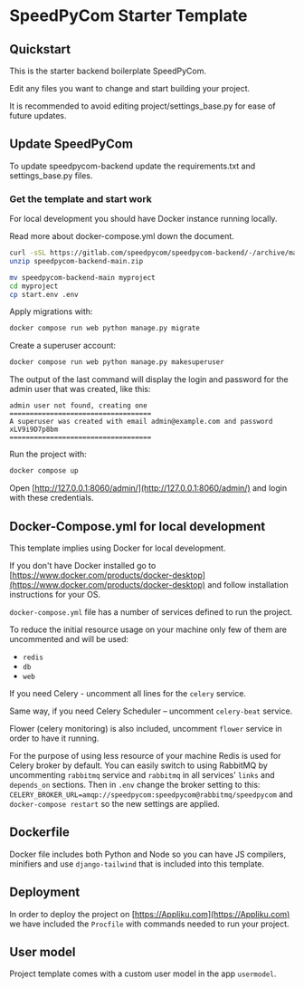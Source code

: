 # SpeedPyCom Starter Template

## Quickstart

This is the starter backend boilerplate SpeedPyCom.

Edit any files you want to change and start building your project.

It is recommended to avoid editing project/settings_base.py for ease of future updates.

## Update SpeedPyCom
To update speedpycom-backend update the requirements.txt and settings_base.py files.

### Get the template and start work

For local development you should have Docker instance running locally.

Read more about docker-compose.yml down the document.

```bash
curl -sSL https://gitlab.com/speedpycom/speedpycom-backend/-/archive/main/speedpycom-backend-main.zip > speedpycom-backend-main.zip
unzip speedpycom-backend-main.zip

mv speedpycom-backend-main myproject
cd myproject
cp start.env .env
```


Apply migrations with:

```bash
docker compose run web python manage.py migrate
```

Create a superuser account:

```bash
docker compose run web python manage.py makesuperuser
```

The output of the last command will display the login and password for the admin user that was created, like this:

```
admin user not found, creating one
===================================
A superuser was created with email admin@example.com and password xLV9i9D7p8bm
===================================
```

Run the project with:

```bash
docker compose up
```


Open [http://127.0.0.1:8060/admin/](http://127.0.0.1:8060/admin/) and login with these credentials.

## Docker-Compose.yml for local development

This template implies using Docker for local development.

If you don't have Docker installed go
to [https://www.docker.com/products/docker-desktop](https://www.docker.com/products/docker-desktop) and follow
installation instructions for your OS.

`docker-compose.yml` file has a number of services defined to run the project.

To reduce the initial resource usage on your machine only few of them are uncommented and will be used:

- `redis`
- `db`
- `web`

If you need Celery - uncomment all lines for the `celery` service.

Same way, if you need Celery Scheduler – uncomment `celery-beat` service.

Flower (celery monitoring) is also included, uncomment `flower` service in order to have it running.

For the purpose of using less resource of your machine Redis is used for Celery broker by default.
You can easily switch to using RabbitMQ by uncommenting `rabbitmq` service and `rabbitmq` in all services' `links`
and `depends_on` sections. Then in `.env` change the broker setting to this: `CELERY_BROKER_URL=amqp://speedpycom:speedpycom@rabbitmq/speedpycom` and `docker-compose restart` so the new settings are
applied.

## Dockerfile

Docker file includes both Python and Node so you can have JS compilers, minifiers and use `django-tailwind` that is included into this template.


## Deployment

In order to deploy the project on [https://Appliku.com](https://Appliku.com) we have included the `Procfile` with commands needed to run your project.


## User model

Project template comes with a custom user model in the app `usermodel`.
